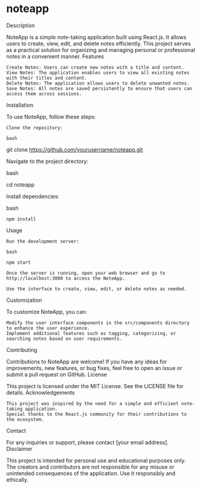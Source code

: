 # noteapp
Description

NoteApp is a simple note-taking application built using React.js. It allows users to create, view, edit, and delete notes efficiently. This project serves as a practical solution for organizing and managing personal or professional notes in a convenient manner.
Features

    Create Notes: Users can create new notes with a title and content.
    View Notes: The application enables users to view all existing notes with their titles and content.
    Delete Notes: The application allows users to delete unwanted notes.
    Save Notes: All notes are saved persistently to ensure that users can access them across sessions.

Installation

To use NoteApp, follow these steps:

    Clone the repository:

    bash

git clone https://github.com/yourusername/noteapp.git

Navigate to the project directory:

bash

cd noteapp

Install dependencies:

bash

    npm install

Usage

    Run the development server:

    bash

    npm start

    Once the server is running, open your web browser and go to http://localhost:3000 to access the NoteApp.

    Use the interface to create, view, edit, or delete notes as needed.

Customization

To customize NoteApp, you can:

    Modify the user interface components in the src/components directory to enhance the user experience.
    Implement additional features such as tagging, categorizing, or searching notes based on user requirements.

Contributing

Contributions to NoteApp are welcome! If you have any ideas for improvements, new features, or bug fixes, feel free to open an issue or submit a pull request on GitHub.
License

This project is licensed under the MIT License. See the LICENSE file for details.
Acknowledgements

    This project was inspired by the need for a simple and efficient note-taking application.
    Special thanks to the React.js community for their contributions to the ecosystem.

Contact

For any inquiries or support, please contact [your email address].
Disclaimer

This project is intended for personal use and educational purposes only. The creators and contributors are not responsible for any misuse or unintended consequences of the application. Use it responsibly and ethically.
